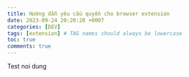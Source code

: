 ```yaml
---
title: Hướng dẫn yêu cầu quyền cho browser extension
date: 2023-09-24 20:20:20 +0007
categories: [DEV]
tags: [extension] # TAG names should always be lowercase
toc: true
comments: true
---
```


Test noi dung
